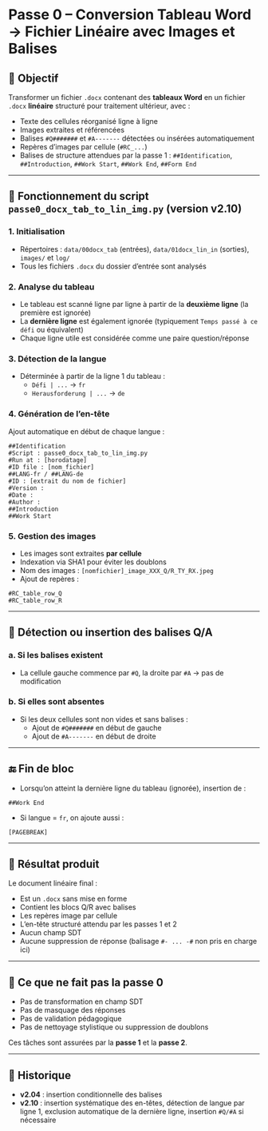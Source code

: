 # Passe 0 – Conversion Tableau Word → Fichier Linéaire avec Images et Balises

## 🎯 Objectif
Transformer un fichier `.docx` contenant des **tableaux Word** en un fichier `.docx` **linéaire** structuré pour traitement ultérieur, avec :
- Texte des cellules réorganisé ligne à ligne
- Images extraites et référencées
- Balises `#Q#######` et `#A-------` détectées ou insérées automatiquement
- Repères d’images par cellule (`#RC_...`)
- Balises de structure attendues par la passe 1 : `##Identification`, `##Introduction`, `##Work Start`, `##Work End`, `##Form End`

---

## 🧠 Fonctionnement du script `passe0_docx_tab_to_lin_img.py` (version v2.10)

### 1. Initialisation
- Répertoires : `data/00docx_tab` (entrées), `data/01docx_lin_in` (sorties), `images/` et `log/`
- Tous les fichiers `.docx` du dossier d’entrée sont analysés

### 2. Analyse du tableau
- Le tableau est scanné ligne par ligne à partir de la **deuxième ligne** (la première est ignorée)
- La **dernière ligne** est également ignorée (typiquement `Temps passé à ce défi` ou équivalent)
- Chaque ligne utile est considérée comme une paire question/réponse

### 3. Détection de la langue
- Déterminée à partir de la ligne 1 du tableau :
  - `Défi | ...` → `fr`
  - `Herausforderung | ...` → `de`

### 4. Génération de l’en-tête
Ajout automatique en début de chaque langue :
```
##Identification
#Script : passe0_docx_tab_to_lin_img.py
#Run at : [horodatage]
#ID file : [nom_fichier]
##LANG-fr / ##LANG-de
#ID : [extrait du nom de fichier]
#Version :
#Date :
#Author :
##Introduction
##Work Start
```

### 5. Gestion des images
- Les images sont extraites **par cellule**
- Indexation via SHA1 pour éviter les doublons
- Nom des images : `[nomfichier]_image_XXX_Q/R_TY_RX.jpeg`
- Ajout de repères :
```
#RC_table_row_Q
#RC_table_row_R
```

---

## 🧩 Détection ou insertion des balises Q/A

### a. Si les balises existent
- La cellule gauche commence par `#Q`, la droite par `#A` → pas de modification

### b. Si elles sont absentes
- Si les deux cellules sont non vides et sans balises :
  - Ajout de `#Q#######` en début de gauche
  - Ajout de `#A-------` en début de droite

---

## 🔚 Fin de bloc
- Lorsqu’on atteint la dernière ligne du tableau (ignorée), insertion de :
```
##Work End
```
- Si langue = `fr`, on ajoute aussi :
```
[PAGEBREAK]
```

---

## 🧼 Résultat produit
Le document linéaire final :
- Est un `.docx` sans mise en forme
- Contient les blocs Q/R avec balises
- Les repères image par cellule
- L’en-tête structuré attendu par les passes 1 et 2
- Aucun champ SDT
- Aucune suppression de réponse (balisage `#- ... -#` non pris en charge ici)

---

## 🚫 Ce que **ne fait pas** la passe 0
- Pas de transformation en champ SDT
- Pas de masquage des réponses
- Pas de validation pédagogique
- Pas de nettoyage stylistique ou suppression de doublons

Ces tâches sont assurées par la **passe 1** et la **passe 2**.

---

## 📌 Historique
- **v2.04** : insertion conditionnelle des balises
- **v2.10** : insertion systématique des en-têtes, détection de langue par ligne 1, exclusion automatique de la dernière ligne, insertion `#Q/#A` si nécessaire
